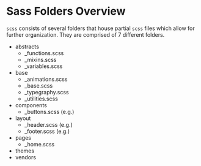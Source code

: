 # Sass Folders Overview

`scss` consists of several folders that house partial `scss` files which allow for further organization. They are comprised of 7 different folders.

- abstracts
  - \_functions.scss
  - \_mixins.scss
  - \_variables.scss
- base
  - \_animations.scss
  - \_base.scss
  - \_typegraphy.scss
  - \_utilities.scss
- components
  - \_buttons.scss (e.g.)
- layout
  - \_header.scss (e.g.)
  - \_footer.scss (e.g.)
- pages
  - \_home.scss
- themes
- vendors
